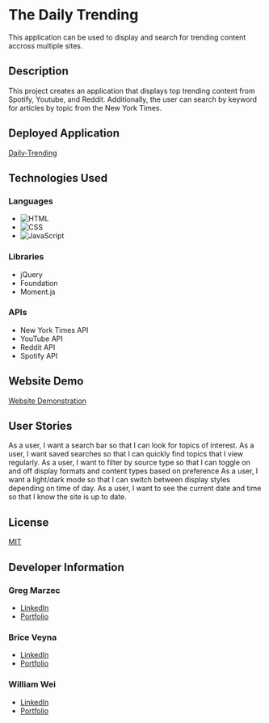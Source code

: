 # The Daily Trending
This application can be used to display and search for trending content accross multiple sites.

## Description
This project creates an application that displays top trending content from Spotify, Youtube, and Reddit. Additionally, the user can search by keyword for articles by topic from the New York Times.

## Deployed Application
[Daily-Trending](https://qosole.github.io/daily-trending/)

## Technologies Used
### Languages
- ![HTML](https://img.shields.io/badge/HTML-34.7%25-red)
- ![CSS](https://img.shields.io/badge/CSS-12.8%25-blue)
- ![JavaScript](https://img.shields.io/badge/JavaScript-52.5%25-yellow)
### Libraries
- jQuery
- Foundation
- Moment.js
### APIs
- New York Times API
- YouTube API
- Reddit API
- Spotify API

## Website Demo
[Website Demonstration](Daily%20Trending.mov)

## User Stories
As a user, I want a search bar so that I can look for topics of interest.
As a user, I want saved searches so that I can quickly find topics that I view regularly.
As a user, I want to filter by source type so that I can toggle on and off display formats and content types based on preference
As a user, I want a light/dark mode so that I can switch between display styles depending on time of day.
As a user, I want to see the current date and time so that I know the site is up to date.

## License
[MIT](https://choosealicense.com/licenses/mit/)

## Developer Information
### Greg Marzec
- [LinkedIn](https://www.linkedin.com/in/greg-marzec-b6800b242/)
- [Portfolio](https://gregmarz.github.io/portfolio/)

### Brice Veyna
- [LinkedIn](https://www.linkedin.com/in/brice-veyna/)
- [Portfolio](https://briceveyna.github.io/Portfolio/)

### William Wei
- [LinkedIn](https://www.linkedin.com/in/william-wei-044b35241/)
- [Portfolio](https://qosole.github.io/work-portfolio/)